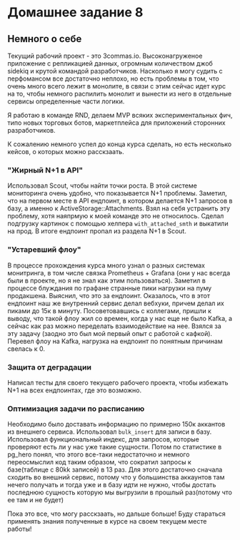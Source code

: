 # Домашнее задание 8

## Немного о себе

Текущий рабочий проект - это 3commas.io. Высоконагруженое приложение с репликацией данных, огромным количеством джоб sidekiq и крутой командой разработчиков. 
Насколько я могу судить с перфомансом все достаточно неплохо, но есть проблемы в том, что очень много всего лежит в монолите, в связи с этим сейчас идет курс на то, чтобы немного распилить монолит и вынести из него в отдельные сервисы определенные части логики.

Я работаю в команде RND, делаем MVP всяких экспериментальных фич, типо новых торговых ботов, маркетплейса для приложений сторонних разработчиков.

К сожалению немного успел до конца курса сделать, но есть несколько кейсов, о которых можно расскзаать.

### "Жирный N+1 в API"

Использовал Scout, чтобы найти точки роста. В этой системе мониторинга очень удобно, что показывается N+1 проблемы.
Заметил, что на первом месте в API ендпоинт, в котором делается N+1 запросов в базу, а именно к ActiveStorage::Attachments.
Взял на себя устранить эту проблему, хотя наяпрмую к моей команде это не относилось. Сделал подгрузку картинок с помощью хелпера `with_attached_smth` и выкатили на прод.
В итоге ендпоинт пропал из раздела N+1 в Scout.


### "Устаревший флоу"

В процессе прохождения курса много узнал о разных системах монитринга, в том числе связка Prometheus + Grafana (они у нас всегда были в проекте, но я не знал как этим пользоваться).
Заметил в процессе блуждания по графане странные пики нагрузки на пуму продакшена.
Выяснил, что это за ендпоинт. Оказалось, что в этот ендпоинт наш же внутренний сервис делал вебхуки, причем делал их пиками до 15к в минуту.
Посоветовавшись с коллегами, пришли к выводу, что такой флоу жил со времен, когда у нас еще не было Kafka, а сейчас как раз можно переделать взаимодействие на нее.
Взялся за эту задачу (заодно это был мой первый опыт с работой с кафкой). Перевел флоу на Kafka, нагрузка на ендпоинт по понятным причинам свелась к 0.

### Защита от деградации

Написал тесты для своего текущего рабочего проекта, чтобы избежать N+1 на всех ендпоинтах, где это возможно.


### Оптимизация задачи по расписанию

Необходимо было доставать информацию по примерно 150к аккантов из внешнего сервиса.
Использовал `bulk_insert` для записи в базу. Использовал функциональный индекс, для запросов, которые проверяют есть ли у нас уже такие сущности.
Потом по статистике в pg_hero понял, что этого все-таки недостаточно и немного переосмыслил код таким образом, что сократил запросы к базе(таблице с 80kk записей) в 13 раз. Для этого достаточно сначала сходить во внешний сервис, потому что у большинства аккаунтов там нечего получать и тогда уже и в базу идти не нужно, чтобы достать последнюю сущность которую мы выгрузили в прошлый раз(потому что ее там и не будет)


Пока это все, что могу расскзаать, но дальше больше! Буду стараться применять знания полученные в курсе на своем текущем месте работы!
